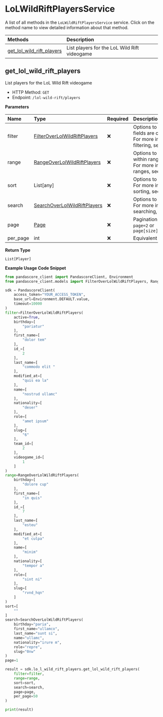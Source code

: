 # LoLWildRiftPlayersService

A list of all methods in the `LoLWildRiftPlayersService` service. Click on the method name to view detailed information about that method.

| Methods                                                 | Description                                  |
| :------------------------------------------------------ | :------------------------------------------- |
| [get_lol_wild_rift_players](#get_lol_wild_rift_players) | List players for the LoL Wild Rift videogame |

## get_lol_wild_rift_players

List players for the LoL Wild Rift videogame

- HTTP Method: `GET`
- Endpoint: `/lol-wild-rift/players`

**Parameters**

| Name     | Type                                                                      | Required | Description                                                                                                                                         |
| :------- | :------------------------------------------------------------------------ | :------- | :-------------------------------------------------------------------------------------------------------------------------------------------------- |
| filter   | [FilterOverLolWildRiftPlayers](../models/FilterOverLolWildRiftPlayers.md) | ❌       | Options to filter results. String fields are case sensitive <br/>For more information on filtering, see [docs](/docs/filtering-and-sorting#filter). |
| range    | [RangeOverLolWildRiftPlayers](../models/RangeOverLolWildRiftPlayers.md)   | ❌       | Options to select results within ranges <br/>For more information on ranges, see [docs](/docs/filtering-and-sorting#range).                         |
| sort     | List[any]                                                                 | ❌       | Options to sort results <br/>For more information on sorting, see [docs](/docs/filtering-and-sorting#sort).                                         |
| search   | [SearchOverLolWildRiftPlayers](../models/SearchOverLolWildRiftPlayers.md) | ❌       | Options to search results <br/>For more information on searching, see [docs](/docs/filtering-and-sorting#search).                                   |
| page     | [Page](../models/Page.md)                                                 | ❌       | Pagination in the form of `page=2` or `page[size]=30&page[number]=2`                                                                                |
| per_page | int                                                                       | ❌       | Equivalent to `page[size]`                                                                                                                          |

**Return Type**

`List[Player]`

**Example Usage Code Snippet**

```python
from pandascore_client import PandascoreClient, Environment
from pandascore_client.models import FilterOverLolWildRiftPlayers, RangeOverLolWildRiftPlayers, SearchOverLolWildRiftPlayers

sdk = PandascoreClient(
    access_token="YOUR_ACCESS_TOKEN",
    base_url=Environment.DEFAULT.value,
    timeout=10000
)
filter=FilterOverLolWildRiftPlayers(
    active=True,
    birthday=[
        "pariatur"
    ],
    first_name=[
        "dolor tem"
    ],
    id_=[
        2
    ],
    last_name=[
        "commodo elit "
    ],
    modified_at=[
        "quis ea la"
    ],
    name=[
        "nostrud ullamc"
    ],
    nationality=[
        "deser"
    ],
    role=[
        "amet ipsum"
    ],
    slug=[
        "6"
    ],
    team_id=[
        2
    ],
    videogame_id=[
        1
    ]
)
range=RangeOverLolWildRiftPlayers(
    birthday=[
        "dolore cup"
    ],
    first_name=[
        "in quis"
    ],
    id_=[
        7
    ],
    last_name=[
        "esteu"
    ],
    modified_at=[
        "et culpa"
    ],
    name=[
        "minim"
    ],
    nationality=[
        "tempor a"
    ],
    role=[
        "sint ni"
    ],
    slug=[
        "rvnd_hqn"
    ]
)
sort=[
    ""
]
search=SearchOverLolWildRiftPlayers(
    birthday="paria",
    first_name="ullamco",
    last_name="sunt si",
    name="ullamc",
    nationality="irure m",
    role="repre",
    slug="0nw"
)
page=1

result = sdk.lo_l_wild_rift_players.get_lol_wild_rift_players(
    filter=filter,
    range=range,
    sort=sort,
    search=search,
    page=page,
    per_page=50
)

print(result)
```

<!-- This file was generated by liblab | https://liblab.com/ -->
